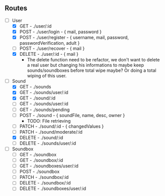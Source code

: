 ## Routes
- [ ] User
  - [X] GET - ./user/:id
  - [X] POST - ./user/login - { mail, password }
  - [X] POST - ./user/register - { username, mail, password, passwordVerification, adult }
  - [ ] POST - ./user/recover - { mail }
  - [X] DELETE - ./user/:id - { mail }
    - The delete function need to be refactor, we don't want to delete a real user but changing his informations to maybe keep sounds/soundboxes before total wipe maybe? Or doing a total wiping of this user.

- [ ] Sound
  - [X] GET - ./sounds
  - [X] GET - ./sounds/user/:id
  - [X] GET - ./sound/:id
  - [ ] GET - ./sounds/user/:id
  - [ ] GET - ./sounds/pending
  - [ ] POST - ./sound - { soundFile, name, desc, owner }
    - TODO: File retrieving
  - [ ] PATCH - ./sound/:id - { changedValues }
  - [ ] PATCH - ./sound/moderate/:id
  - [X] DELETE - ./sound/:id
  - [ ] DELETE - ./sounds/user/:id

- [ ] Soundbox
  - [ ] GET - ./soundbox
  - [ ] GET - ./soundbox/:id
  - [ ] GET - ./soundboxes/user/:id
  - [ ] POST - ./soundbox
  - [ ] PATCH - ./soundbox/:id
  - [ ] DELETE - ./soundbox/:id
  - [ ] DELETE - ./soundboxes/user/:id
